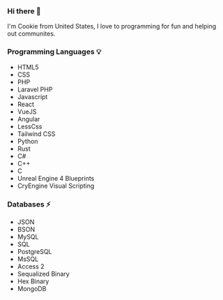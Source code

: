 ### Hi there 👋

I'm Cookie from United States, I love to programming for fun and helping out communites. 

### Programming Languages 💡
- HTML5
- CSS
- PHP
- Laravel PHP
- Javascript
- React
- VueJS
- Angular
- LessCss
- Tailwind CSS
- Python
- Rust
- C#
- C++
- C
- Unreal Engine 4 Blueprints
- CryEngine Visual Scripting

### Databases ⚡
- JSON
- BSON
- MySQL
- SQL
- PostgreSQL
- MsSQL
- Access 2
- Sequalized Binary
- Hex Binary
- MongoDB


